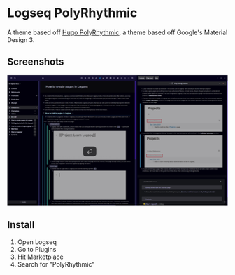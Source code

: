 # Logseq PolyRhythmic

A theme based off [Hugo PolyRhythmic](https://github.com/wonyoung-jang/hugo-PolyRhythmic), a theme based off Google's Material Design 3.

## Screenshots

![screenshot](images/logseq-polyrhythmic.png)

## Install

1. Open Logseq
2. Go to Plugins
3. Hit Marketplace
4. Search for "PolyRhythmic"